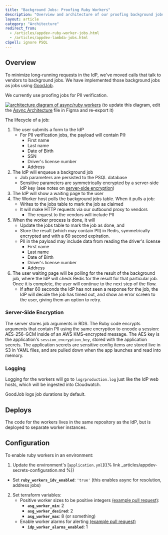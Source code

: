 ```yaml
---
title: "Background Jobs: Proofing Ruby Workers"
description: "Overview and architecture of our proofing background jobs"
layout: article
category: "Architecture"
redirect_from:
  - /articles/appdev-ruby-worker-jobs.html
  - /articles/appdev-lambda-jobs.html
cSpell: ignore PSQL
---
```


## Overview

To minimize long-running requests in the IdP, we've moved calls that talk to vendors
to background jobs. We have implemented those background jobs as jobs using
[GoodJob](https://github.com/bensheldon/good_job).

We currently use proofing jobs for PII verification.

[![architecture diagram of async/ruby workers][image]][image]
(to update this diagram, edit the [Async Architecture][figma] file in Figma and re-export it)

[image]: {{site.baseurl}}/images/ruby-worker-proofing-async-diagram.png
[figma]: https://www.figma.com/file/w3TLJopAqDMjER3uCo8Y6v/Async-Worker-Architecture?node-id=104%3A3

The lifecycle of a job:

1. The user submits a form to the IdP
    - For PII verification jobs, the payload will contain PII:
        - First name
        - Last name
        - Date of Birth
        - SSN
        - Driver's license number
        - Address
1. The IdP will enqueue a background job
    - Job parameters are persisted to the PSQL database
    - Sensitive parameters are symmetrically encrypted by a server-side IdP key (see notes on [server-side encryption](#server-side-encryption))
1. The IdP will show a waiting page to the user
1. The Worker host polls the background jobs table. When it pulls a job:
    - Writes to the jobs table to mark the job as claimed
    - It will make HTTP requests via our outbound proxy to vendors
        - The request to the vendors will include PII
1. When the worker process is done, it will
    - Update the jobs table to mark the job as done, and
    - Store the result (which may contain PII) in Redis, symmetrically encrypted and
      with a 60 second expiration.
    - PII in the payload may include data from reading the driver's license
        - First name
        - Last name
        - Date of Birth
        - Driver's license number
        - Address
1. The user waiting page will be polling for the result of the background job, where the IdP will
   check Redis for the result for that particular job. Once it is complete, the user will continue
   to the next step of the flow.
    - If after 60 seconds the IdP has not seen a response for the job, the IdP will decide the job
      has timed out, and show an error screen to the user, giving them an option to retry.

### Server-Side Encryption

The server stores job arguments in RDS. The Ruby code encrypts arguments that contain PII
using the same encryption to encode a session: AES-256-GCM inside of an AWS KMS-encrypted message.
The AES key is the application's `session_encryption_key`, stored with the application secrets.
The application secrets are sensitive config items are stored live in S3 in YAML files, and are
pulled down when the app launches and read into memory.

### Logging

Logging for the workers will go to `log/production.log` just like the IdP web hosts,
which will be ingested into Cloudwatch.

GoodJob logs job durations by default.

## Deploys

The code for the workers lives in the same repository as the IdP, but is deployed to separate worker
instances.

## Configuration

To enable ruby workers in an environment:

1. Update the environment's [`application.yml`]({% link _articles/appdev-secrets-configuration.md %})
  - Set **`ruby_workers_idv_enabled`**: `'true'` (this enables async for resolution, address jobs)
2. Set terraform variables:
    - Positive worker sizes to be positive integers [(example pull request)](https://github.com/18F/identity-devops-private/pull/1513/files):
        - **`asg_worker_min`**: 2
        - **`asg_worker_desired`**: 2
        - **`asg_worker_max`**: 8 (or something)
    - Enable worker alarms for alerting [(example pull request)](https://github.com/18F/identity-devops-private/pull/1514/files)
        - **`idp_worker_alarms_enabled`**: 1
